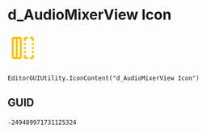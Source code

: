 # d_AudioMixerView Icon
![](/img/d_AudioMixerView%20Icon.png)

``` CSharp
EditorGUIUtility.IconContent("d_AudioMixerView Icon")
```
## GUID
```
-249489971731125324
```
